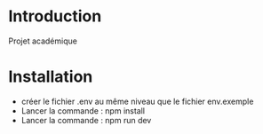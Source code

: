 # Introduction

Projet académique

# Installation

- créer le fichier .env au même niveau que le fichier env.exemple
- Lancer la commande : npm install
- Lancer la commande : npm run dev
